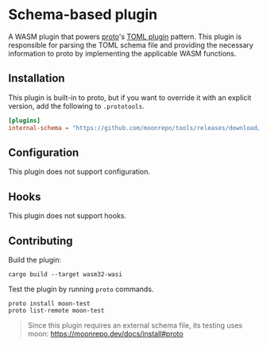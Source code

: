 # Schema-based plugin

A WASM plugin that powers [proto](https://github.com/moonrepo/proto)'s [TOML plugin](https://moonrepo.dev/docs/proto/toml-plugin) pattern. This plugin is responsible for parsing the TOML schema file and providing the necessary information to proto by implementing the applicable WASM functions.

## Installation

This plugin is built-in to proto, but if you want to override it with an explicit version, add the following to `.prototools`.

```toml
[plugins]
internal-schema = "https://github.com/moonrepo/tools/releases/download/schema_tool-vX.Y.Z/schema_tool.wasm"
```

## Configuration

This plugin does not support configuration.

## Hooks

This plugin does not support hooks.

## Contributing

Build the plugin:

```shell
cargo build --target wasm32-wasi
```

Test the plugin by running `proto` commands.

```shell
proto install moon-test
proto list-remote moon-test
```

> Since this plugin requires an external schema file, its testing uses moon: https://moonrepo.dev/docs/install#proto
